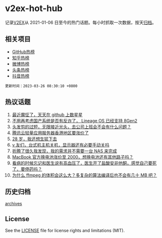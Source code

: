 # v2ex-hot-hub

 记录[V2EX](https://www.v2ex.com/)从 2021-01-06 日至今的热门话题。每小时抓取一次数据，按天[归档](archives)。
 
 ## 相关项目

- [GitHub热榜](https://github.com/it985/github-hot-hub)
- [知乎热榜](https://github.com/it985/zhihu-hot-hub)
- [微博热榜](https://github.com/it985/weibo-hot-hub)
- [头条热榜](https://github.com/it985/toutiao-hot-hub)
- [抖音热榜](https://github.com/it985/douyin-hot-hub)


 `更新时间：2023-03-26 08:30:10 +0800`

## 热议话题

1. [最近魔怔了，天天在 github 上数星星](https://www.v2ex.com/t/927016)
1. [不用再考虑国产系统是否有反诈了， Lineage OS 已经支持 8Gen2](https://www.v2ex.com/t/927087)
1. [头发剪的过短，无限接近光头，去公司上班会不会有什么问题？](https://www.v2ex.com/t/927075)
1. [腾讯云轻量应用服务器香港地区要涨价了](https://www.v2ex.com/t/927116)
1. [28 岁，我还想生猛下去](https://www.v2ex.com/t/927096)
1. [v 友们，台式机主机关机，显示器还有必要手动关吗](https://www.v2ex.com/t/927059)
1. [折腾了很久我发现，我的需求并不需要一台 NAS 来完成](https://www.v2ex.com/t/927088)
1. [MacBook 官方换电池涨价至 2000，想换电池还有其他路子吗？](https://www.v2ex.com/t/927055)
1. [看病的时候忘记和医生说有高血压了，医生开了盐酸安非他酮，感觉自己要死了，要停药吗？](https://www.v2ex.com/t/927130)
1. [为什么 ffmpeg 的体积会这么大？多复杂的算法编译后也不会有几十 MB 吧？](https://www.v2ex.com/t/927148)

## 历史归档

[archives](archives)

## License

See the [LICENSE](LICENSE) file for license rights and limitations (MIT).
